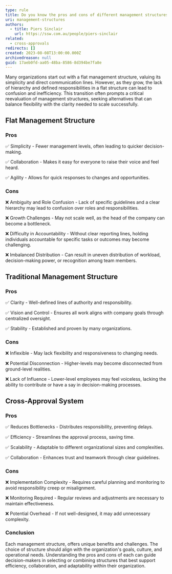 ```yaml
---
type: rule
title: Do you know the pros and cons of different management structures?
uri: management-structures
authors:
  - title: Piers Sinclair
    url: https://ssw.com.au/people/piers-sinclair
related:
  - cross-approvals
redirects: []
created: 2023-08-08T13:00:00.000Z
archivedreason: null
guid: 17aeb0fd-aa05-48ba-8586-8d394be7fa8e
---
```


Many organizations start out with a flat management structure, valuing its simplicity and direct communication lines. However, as they grow, the lack of hierarchy and defined responsibilities in a flat structure can lead to confusion and inefficiency. This transition often prompts a critical reevaluation of management structures, seeking alternatives that can balance flexibility with the clarity needed to scale successfully.

## Flat Management Structure

### Pros

✅ Simplicity - Fewer management levels, often leading to quicker decision-making.

✅ Collaboration - Makes it easy for everyone to raise their voice and feel heard.

✅ Agility - Allows for quick responses to changes and opportunities.

### Cons

❌ Ambiguity and Role Confusion - Lack of specific guidelines and a clear hierarchy may lead to confusion over roles and responsibilities.

❌ Growth Challenges - May not scale well, as the head of the company can become a bottleneck.

❌ Difficulty in Accountability - Without clear reporting lines, holding individuals accountable for specific tasks or outcomes may become challenging.

❌ Imbalanced Distribution - Can result in uneven distribution of workload, decision-making power, or recognition among team members.

## Traditional Management Structure

### Pros

✅ Clarity - Well-defined lines of authority and responsibility.

✅ Vision and Control - Ensures all work aligns with company goals through centralized oversight.

✅ Stability - Established and proven by many organizations.

### Cons

❌ Inflexible - May lack flexibility and responsiveness to changing needs.

❌ Potential Disconnection - Higher-levels may become disconnected from ground-level realities.

❌ Lack of Influence - Lower-level employees may feel voiceless, lacking the ability to contribute or have a say in decision-making processes.

## Cross-Approval System

### Pros

✅ Reduces Bottlenecks - Distributes responsibility, preventing delays.

✅ Efficiency - Streamlines the approval process, saving time.

✅ Scalability - Adaptable to different organizational sizes and complexities.

✅ Collaboration - Enhances trust and teamwork through clear guidelines.

### Cons

❌ Implementation Complexity - Requires careful planning and monitoring to avoid responsibility creep or misalignment.

❌ Monitoring Required - Regular reviews and adjustments are necessary to maintain effectiveness.

❌ Potential Overhead - If not well-designed, it may add unnecessary complexity.

### Conclusion

Each management structure, offers unique benefits and challenges. The choice of structure should align with the organization's goals, culture, and operational needs. Understanding the pros and cons of each can guide decision-makers in selecting or combining structures that best support efficiency, collaboration, and adaptability within their organization.
